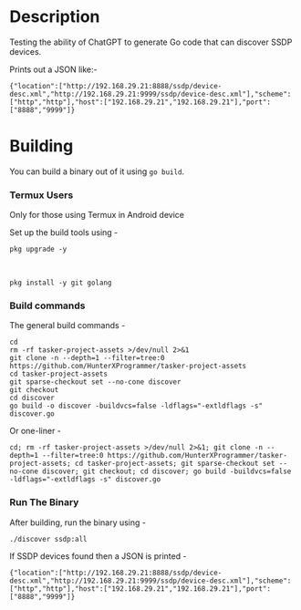 # Description
Testing the ability of ChatGPT to generate Go code that can discover SSDP devices.

Prints out a JSON like:-

`{"location":["http://192.168.29.21:8888/ssdp/device-desc.xml","http://192.168.29.21:9999/ssdp/device-desc.xml"],"scheme":["http","http"],"host":["192.168.29.21","192.168.29.21"],"port":["8888","9999"]}`

# Building
You can build a binary out of it using `go build`.

### Termux Users
Only for those using Termux in Android device

Set up the build tools using -

    pkg upgrade -y

&nbsp;

    pkg install -y git golang

### Build commands
The general build commands -

    cd
    rm -rf tasker-project-assets >/dev/null 2>&1
    git clone -n --depth=1 --filter=tree:0 https://github.com/HunterXProgrammer/tasker-project-assets
    cd tasker-project-assets
    git sparse-checkout set --no-cone discover
    git checkout
    cd discover
    go build -o discover -buildvcs=false -ldflags="-extldflags -s" discover.go

Or one-liner -

    cd; rm -rf tasker-project-assets >/dev/null 2>&1; git clone -n --depth=1 --filter=tree:0 https://github.com/HunterXProgrammer/tasker-project-assets; cd tasker-project-assets; git sparse-checkout set --no-cone discover; git checkout; cd discover; go build -buildvcs=false -ldflags="-extldflags -s" discover.go

### Run The Binary
After building, run the binary using -

    ./discover ssdp:all

If SSDP devices found then a JSON is printed -

`{"location":["http://192.168.29.21:8888/ssdp/device-desc.xml","http://192.168.29.21:9999/ssdp/device-desc.xml"],"scheme":["http","http"],"host":["192.168.29.21","192.168.29.21"],"port":["8888","9999"]}`

